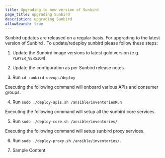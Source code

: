 ```yaml
---
title: Upgrading to new version of Sunbird
page_title: upgrading Sunbird
description: upgrading Sunbird
allowSearch: true
---
```

Sunbird updates are released on a regular basis. For upgrading to the latest version of Sunbird .
To update/redeploy sunbird please follow these steps:
1. Update the Sunbird image versions to latest gold version (e.g. `PLAYER_VERSION`).

2. Update the configuration as per Sunbird release notes.

3. Run `cd sunbird-devops/deploy`

Executing the following command will onboard various APIs and consumer groups.

4. Run `sudo ./deploy-apis.sh /ansible/inventoriesRun `

Executing the following command will setup all the sunbird core services.

5. Run `sudo ./deploy-core.sh /ansible/inventories/`.

Executing the following command will setup sunbird proxy services.

6. Run `sudo ./deploy-proxy.sh /ansible/inventories/`. 

7. Sample Content
